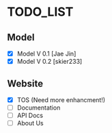 # TODO_LIST

## Model
- [x] Model V 0.1 [Jae Jin]
- [x] Model V 0.2 [skier233]

## Website

- [x] TOS (Need more enhancment!)
- [ ] Documentation
- [ ] API Docs
- [ ] About Us
